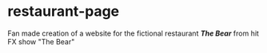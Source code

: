 # restaurant-page
Fan made creation of a website for the fictional restaurant ***The Bear*** from hit FX show "The Bear"